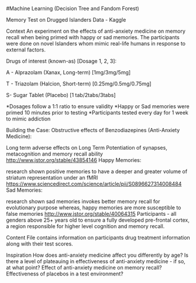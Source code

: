 #Machine Learning (Decision Tree and Fandom Forest)

Memory Test on Drugged Islanders Data - Kaggle

Context
An experiment on the effects of anti-anxiety medicine on memory recall when being primed with happy or sad memories. The participants were done on novel Islanders whom mimic real-life humans in response to external factors.

Drugs of interest (known-as) [Dosage 1, 2, 3]:

A - Alprazolam (Xanax, Long-term) [1mg/3mg/5mg]

T - Triazolam (Halcion, Short-term) [0.25mg/0.5mg/0.75mg]

S- Sugar Tablet (Placebo) [1 tab/2tabs/3tabs]

*Dosages follow a 1:1 ratio to ensure validity
*Happy or Sad memories were primed 10 minutes prior to testing
*Participants tested every day for 1 week to mimic addiction

Building the Case:
Obstructive effects of Benzodiazepines (Anti-Anxiety Medicine):

Long term adverse effects on Long Term Potentiation of synapses, metacognition and memory recall ability
http://www.jstor.org/stable/43854146
Happy Memories:

research shown positive memories to have a deeper and greater volume of striatum representation under an fMRI
https://www.sciencedirect.com/science/article/pii/S0896627314008484
Sad Memories:

research shown sad memories invokes better memory recall for evolutionary purpose whereas, happy memories are more susceptible to false memories
http://www.jstor.org/stable/40064315
Participants - all genders above 25+ years old to ensure a fully developed pre-frontal cortex, a region responsible for higher level cognition and memory recall.

Content
File contains information on participants drug treatment information along with their test scores.

Inspiration
How does anti-anxiety medicine affect you differently by age?
Is there a level of plateauing in effectiveness of anti-anxiety medicine - if so, at what point?
Effect of anti-anxiety medicine on memory recall?
Effectiveness of placebos in a test environment?
